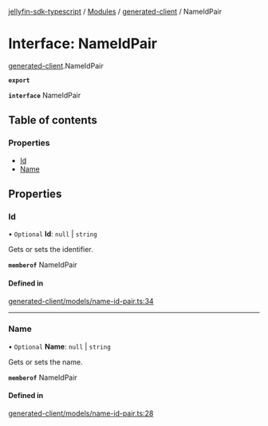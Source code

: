 [jellyfin-sdk-typescript](../README.md) / [Modules](../modules.md) / [generated-client](../modules/generated_client.md) / NameIdPair

# Interface: NameIdPair

[generated-client](../modules/generated_client.md).NameIdPair

**`export`**

**`interface`** NameIdPair

## Table of contents

### Properties

- [Id](generated_client.NameIdPair.md#id)
- [Name](generated_client.NameIdPair.md#name)

## Properties

### Id

• `Optional` **Id**: ``null`` \| `string`

Gets or sets the identifier.

**`memberof`** NameIdPair

#### Defined in

[generated-client/models/name-id-pair.ts:34](https://github.com/thornbill/jellyfin-sdk-typescript/blob/e430881/src/generated-client/models/name-id-pair.ts#L34)

___

### Name

• `Optional` **Name**: ``null`` \| `string`

Gets or sets the name.

**`memberof`** NameIdPair

#### Defined in

[generated-client/models/name-id-pair.ts:28](https://github.com/thornbill/jellyfin-sdk-typescript/blob/e430881/src/generated-client/models/name-id-pair.ts#L28)
